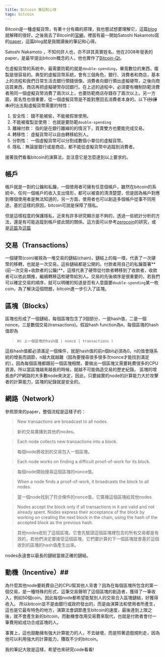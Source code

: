 ```yaml
---
title: Bitcoin 筆記和心得
tags: bitcoin
---
```


Bitcoin是一種虛擬貨幣，有著十分有趣的原理，我也嘗試想要理解它，這篇[blog](http://blog.codingnow.com/2011/05/bitcoin.html)就解釋的很好。之後我去了Bitcoin的[官網](http://bitcoin.org/en/)，裡面有最一開始Satoshi Nakamoto寫的[paper](http://bitcoin.org/bitcoin.pdf)，這篇blog就是我閱讀後的筆記和心得。

Satoshi Nakamoto ，不知何許人也，亦不詳其真實姓名，他在2008年發表的paper，是最早提出bitcoin概念的人，他也實作了[Bitcoin-Qt](http://bitcoin.org/bitcoin.pdf)。

在虛擬貨幣的系統中，最需要防範的就是`double-spending`，畢竟數位的東西，複製是很容易的。典型的虛擬貨幣系統，會有三個角色，銀行、消費者和商店，基本上的流程和我們日常生活去銀行領錢很像。消費者向銀行領出虛擬硬幣，之後向商店買東西，商店再把虛擬硬幣存回銀行。在上述的過程中，必須要有機制防範消費者用同一個虛擬貨幣消費了兩次以上，也要防範商店存錢存了兩次以上。另一方面，匿名性也很重要，從一個虛擬貨幣是不能對應回去消費者本身的。以下<s>(抄課本)</s>列出五點虛擬貨幣需要的特性：

1. 安全性： 錢不能被偷，不能被假冒使用。
2. 不能被複製並使用： 也就是要防範`double-spending`
3. 離線付款： 指的是在銀行離線的的情況下，買賣雙方也要能完成交易。
4. 轉移性： 虛擬貨幣可以自由轉移給別人。
5. 分割性： 一個虛擬貨幣可以分割成數個小單位的虛擬貨幣。
6. 隱私：無論是銀行或是商店，都不能從虛擬貨幣中追蹤到消費者。

接著我們看看bitcoin的演算法，並注意它是怎麼達到以上要求的。


## 帳戶 ##
帳戶就是一對的公鑰和私鑰，一個使用者可擁有任意個帳戶，雖然在bitcoin的系統中，任何一個帳戶的收入支出情形，都可以被查的清清楚楚，但是因為帳戶對應到哪個使用者是無法知道的，另一方面，使用者也可以創造多個帳戶從事不同用途，基於這樣的原因，bitcoin可說是保障了隱私。

但是這樣程度的保護隱私，近來有許多研究顯示是不夠的，透過一些統計分析的方法，還是有可能追蹤到帳戶彼此間的關係。這方面可以參考[zerocoin](http://blog.cryptographyengineering.com/2013/04/zerocoin-making-bitcoin-anonymous.html)的研究，或是[這篇](http://eprint.iacr.org/2012/584.pdf)及[這篇](http://eprint.iacr.org/2012/596.pdf)

## 交易（Transactions）  ##
一個硬幣(coin)被視為一堆交易的鏈結(chain)，鏈結上的每一環，代表了一次硬幣的移轉，也就是一次交易。這些鏈結都是公開的。付款者用自己的私鑰簽署**(前一次交易+收款者的公鑰)**，這樣代表了硬幣從付款者轉移到了收款者，收款者可以依此類推，繼續轉移這枚硬幣給別人。交易的先後順序是很重要的，若我們可以確定交易的順序，就可以明確的知道是否有人意圖要`double-spending`某一枚coin，為了解決這個問題，bitcoin進一步引入了區塊。

## 區塊（Blocks） ##
區塊也形成了一個鏈結，每個區塊包含了3個部分，一是hash值，二是一個nonce，三是數個交易(transactions)。假設hash function為`H`，每個區塊的hash值即為

> `H( 上一個區塊的hash值 | nonce | transactions )`

這些hash值都必須滿足一個條件，就是hash值的前n個bit必須為0。n的值會隨系統的增長而調節，n越大就越難（因為要搜尋很多很多次nonce才能找到滿足的）。因為每個區塊都跟前一個區塊相關，要做出一個區塊又需要耗費很多的CPU資源，所以當區塊越來越長的時候，就越不可能偽造交易的歷史紀錄。
區塊的增長由P2P網路的大多數node來決定，因此，只要誠實的node的計算能力大於攻擊者的計算能力，區塊的紀錄就是安全的。

## 網路（Network） ##
參照原來的paper，整個流程是這樣子的：

> New transactions are broadcast to all nodes.

> 新的交易廣播到其他的nodes。

> Each node collects new transactions into a block.

> 每個node將收到的交易包入一個區塊。
  
> Each node works on finding a difficult proof-of-work for its block.

> 每個node開始搜尋這個區塊的nonce值。

> When a node finds a proof-of-work, it broadcasts the block to all nodes.

> 當一個node找到了符合條件的nonce值，它廣播這個區塊給其他nodes

> Nodes accept the block only if all transactions in it are valid and not already spent.
Nodes express their acceptance of the block by working on creating the next block in the chain, using the hash of the accepted block as the previous hash.

> 其他nodes收到了這個區塊，它會先驗證這個區塊裡包含的所有交易都是有效的，若他們決定要接受這個區塊，它們要計算的下一個區塊就會基於這個收到的區塊的hash值產生出來。

nodes永遠會以最長的鏈結當做正確的鏈結。

## 動機（Incentive）##
為什麼其他node要耗費自己的CPU幫其他人背書？因為在每個區塊所包含的第一個交易，是一種特殊的形式，這筆交易聲明了這個區塊的創造者，獲得了一筆收入，例如50個coin。因此每個node都希望能幫別人的交易合入區塊鏈結，好獲得收入。
所以bitcoin並不是由銀行或政府發出的，而是由演算法和使用者所產生，這也是它最有特色的地方，演算法會調節產生bitcoin的速度，最後達到上限之後，就不會產生新的bitcoin，而動機會改用交易費來取代，也就是付款者會付一筆費用給成功合成區塊的人。

事實上，這也鼓勵擁有強大計算能力的人，不去破壞，而是照著遊戲規則走，因為他可以利用強大的計算能力，賺取不少的bitcoin。


我的筆記大致是這樣，希望也來研究code看看!

